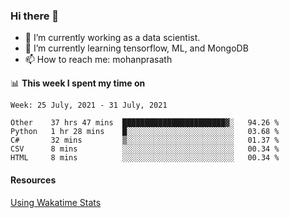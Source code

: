 ### Hi there 👋

- 🔭 I’m currently working as a data scientist.
- 🌱 I’m currently learning tensorflow, ML, and MongoDB
- 📫 How to reach me: mohanprasath

📊 **This week I spent my time on**
<!--START_SECTION:waka-->
```text
Week: 25 July, 2021 - 31 July, 2021

Other    37 hrs 47 mins  ███████████████████████▓░   94.26 % 
Python   1 hr 28 mins    █░░░░░░░░░░░░░░░░░░░░░░░░   03.68 % 
C#       32 mins         ▒░░░░░░░░░░░░░░░░░░░░░░░░   01.37 % 
CSV      8 mins          ░░░░░░░░░░░░░░░░░░░░░░░░░   00.34 % 
HTML     8 mins          ░░░░░░░░░░░░░░░░░░░░░░░░░   00.34 % 
```
<!--END_SECTION:waka-->

#### Resources
[Using Wakatime Stats](https://github.com/marketplace/actions/waka-readme)
